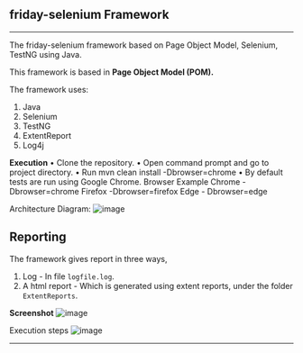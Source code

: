 friday-selenium Framework
---

---
 The friday-selenium framework based on Page Object Model, Selenium, TestNG using Java.

This framework is based in **Page Object Model (POM).**

The framework uses:

1. Java
2. Selenium
3. TestNG
4. ExtentReport
5. Log4j

**Execution**
•	Clone the repository.
•	Open command prompt and go to project directory.
•	Run mvn clean install -Dbrowser=chrome
•	By default tests are run using Google Chrome.
Browser	Example
Chrome	-Dbrowser=chrome
Firefox	-Dbrowser=firefox
Edge	- Dbrowser=edge


Architecture Diagram:
![image](https://user-images.githubusercontent.com/56670845/159425660-b14028dc-a06f-4814-80b8-ff51e83398f0.png)






Reporting
---
The framework gives report in three ways,

1. Log - In file `logfile.log`.
2. A html report - Which is generated using extent reports, under the folder `ExtentReports`.

**Screenshot**
![image](https://user-images.githubusercontent.com/56670845/159425834-d9f68733-2c61-4497-82ae-7798f558138b.png)

Execution steps
![image](https://user-images.githubusercontent.com/56670845/159425868-aa583803-55be-4091-bc2f-a4aea1555a32.png)


---


